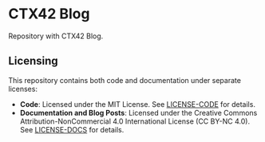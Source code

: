 # CTX42 Blog

Repository with CTX42 Blog.

## Licensing

This repository contains both code and documentation under separate licenses:
- **Code**: Licensed under the MIT License. See [LICENSE-CODE](./LICENSE-CODE.md) for details.
- **Documentation and Blog Posts**: Licensed under the Creative Commons Attribution-NonCommercial 4.0 International License (CC BY-NC 4.0). See [LICENSE-DOCS](./LICENSE-DOCS.md) for details.